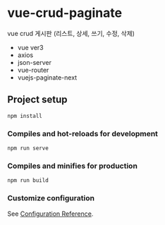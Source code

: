 # vue-crud-paginate
vue crud 게시판 (리스트, 상세, 쓰기, 수정, 삭제)
- vue ver3
- axios
- json-server
- vue-router
- vuejs-paginate-next

## Project setup
```
npm install
```

### Compiles and hot-reloads for development
```
npm run serve
```

### Compiles and minifies for production
```
npm run build
```

### Customize configuration
See [Configuration Reference](https://cli.vuejs.org/config/).

